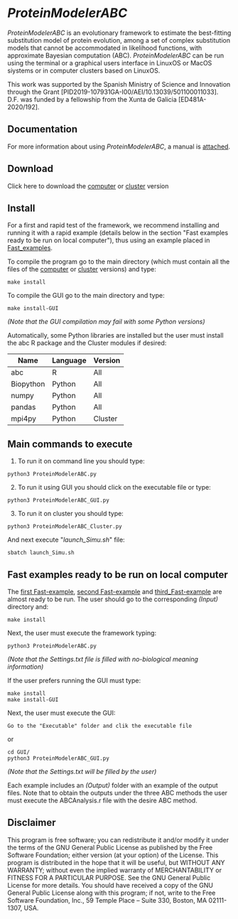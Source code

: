 # *ProteinModelerABC*
*ProteinModelerABC* is an evolutionary framework to estimate the best-fitting substitution model of protein evolution, among a set of complex substitution models that cannot be accommodated in likelihood functions, with approximate Bayesian computation (ABC). *ProteinModelerABC* can be run using the terminal or a graphical users interface in LinuxOS or MacOS siystems or in computer clusters based on LinuxOS.

This work was supported by the Spanish Ministry of Science and Innovation through the Grant [PID2019-107931GA-I00/AEI/10.13039/501100011033]. D.F. was funded by a fellowship from the Xunta de Galicia [ED481A-2020/192]. 

## Documentation
For more information about using *ProteinModelerABC*, a manual is [attached](https://github.com/DavidFerreiro/ProteinModelerABC/tree/main/Documentation).

## Download
Click here to download the [computer](https://github.com/DavidFerreiro/ProteinModelerABC/tree/main/ProteinModelerABC) or [cluster](https://github.com/DavidFerreiro/ProteinModelerABC/tree/main/ProteinModelerABC_Cluster) version

## Install
For a first and rapid test of the framework, we recommend installing and running it with a rapid example (details below in the section "Fast examples ready to be run on local computer"), thus using an example placed in [Fast_examples](https://github.com/DavidFerreiro/ProteinModelerABC/tree/main/Fast_examples).

To compile the program go to the main directory (which must contain all the files of the [computer](https://github.com/DavidFerreiro/ProteinModelerABC/tree/main/ProteinModelerABC) or [cluster](https://github.com/DavidFerreiro/ProteinModelerABC/tree/main/ProteinModelerABC_Cluster) versions) and type:
```
make install
```
To compile the GUI go to the main directory and type:
```
make install-GUI
```
*(Note that the GUI compilation may fail with some Python versions)*

Automatically, some Python libraries are installed but the user must install the abc R package and the Cluster modules if desired:

|Name	|Language	|Version|
|---------------|---------------|---------------|
|abc	|R	|All|
|Biopython	|Python	|All|
|numpy	|Python	|All|
|pandas	|Python	|All|
|mpi4py	|Python	|Cluster|


## Main commands to execute
1. To run it on command line you should type:
```
python3 ProteinModelerABC.py
```
2. To run it using GUI you should click on the executable file or type:
```
python3 ProteinModelerABC_GUI.py
```
3. To run it on cluster you should type:
```
python3 ProteinModelerABC_Cluster.py
```
And next execute "*launch_Simu.sh*" file:
```
sbatch launch_Simu.sh
```
## Fast examples ready to be run on local computer
The [first Fast-example](https://github.com/DavidFerreiro/ProteinModelerABC/tree/main/Fast_examples/Fast_example1_Coalescent), [second Fast-example](https://github.com/DavidFerreiro/ProteinModelerABC/tree/main/Fast_examples/Fast_example2_PhylogeneticTree) and [third_Fast-example](https://github.com/DavidFerreiro/ProteinModelerABC/tree/main/Fast_examples/Fast_example3_ABCModels) are almost ready to be run. The user should go to the corresponding *(Input)* directory and:
```
make install
```
Next, the user must execute the framework typing:
```
python3 ProteinModelerABC.py
```
*(Note that the Settings.txt file is filled with no-biological meaning information)*


If the user prefers running the GUI must type:
```
make install
make install-GUI
```
Next, the user must execute the GUI:
```
Go to the "Executable" folder and clik the executable file
```

or

```
cd GUI/
python3 ProteinModelerABC_GUI.py
```
*(Note that the Settings.txt will be filled by the user)*

Each example includes an *(Output)* folder with an example of the output files. Note that to obtain the outputs under the three ABC methods the user must execute the ABCAnalysis.r file with the desire ABC method.

## Disclaimer
This program is free software; you can redistribute it and/or modify it under the terms of the GNU General Public License as published by the Free Software Foundation; either version (at your option) of the License. This program is distributed in the hope that it will be useful, but WITHOUT ANY WARRANTY; without even the implied warranty of MERCHANTABILITY or FITNESS FOR A PARTICULAR PURPOSE. See the GNU General Public License for more details. You should have received a copy of the GNU General Public License along with this program; if not, write to the Free Software Foundation, Inc., 59 Temple Place – Suite 330, Boston, MA 02111-1307, USA.
